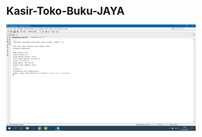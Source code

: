 # Kasir-Toko-Buku-JAYA
![alt text](https://github.com/KillBurger/Kasir-Toko-Buku-JAYA/blob/master/Screenshot%20(63).png)
